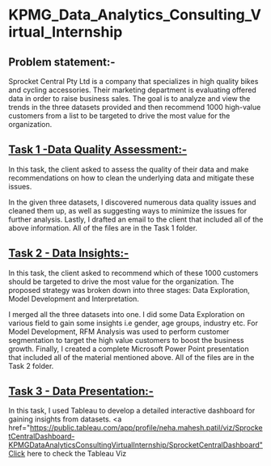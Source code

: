 # KPMG_Data_Analytics_Consulting_Virtual_Internship

<b><h2>Problem statement:-</h2></b>
Sprocket Central Pty Ltd is a company that specializes in high quality bikes and cycling accessories. Their marketing department is evaluating offered data in order to raise business sales. The goal is to analyze and view the trends in the three datasets provided and then recommend 1000 high-value customers from a list to be targeted to drive the most value for the organization.

<b><h2><a href="https://github.com/Nehamp308/KPMG_Data_Analytics_Consulting_Virtual_Internship/tree/main/Task%201%20-%20Data%20Quality%20Assesment">Task 1 -Data Quality Assessment:-</a></h2></b>
In this task, the client asked to assess the quality of their data and make recommendations on how to clean the underlying data and mitigate these issues.

In the given three datasets, I discovered numerous data quality issues and cleaned them up, as well as suggesting ways to minimize the issues for further analysis. Lastly, I drafted an email to the client that included all of the above information. All of the files are in the Task 1 folder.

<b><h2><a href="https://github.com/Nehamp308/KPMG_Data_Analytics_Consulting_Virtual_Internship/tree/main/Task%202%20-%20Data%20Insight">Task 2 - Data Insights:-</a></h2></b>
In this task, the client asked to recommend which of these 1000 customers should be targeted to drive the most value for the organization. The proposed strategy was broken down into three stages: Data Exploration, Model Development and Interpretation.

I merged all the three datasets into one. I did some Data Exploration on various field to gain some insights i.e gender, age groups, industry etc. For Model Development, RFM Analysis was used to perform customer segmentation to target the high value customers to boost the business growth. Finally, I created a complete Microsoft Power Point presentation that included all of the material mentioned above. All of the files are in the Task 2 folder.

<b><h2><a href="https://github.com/Nehamp308/KPMG_Data_Analytics_Consulting_Virtual_Internship/tree/main/Task%203%20-%20Data%20Presentation">Task 3 - Data Presentation:-</a></h2></b>
In this task, I used Tableau to develop a detailed interactive dashboard for gaining insights from datasets. <a href="https://public.tableau.com/app/profile/neha.mahesh.patil/viz/SprocketCentralDashboard-KPMGDataAnalyticsConsultingVirtualInternship/SprocketCentralDashboard"Click here to check the Tableau Viz</a>
